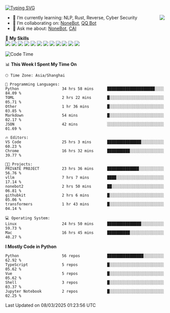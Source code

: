 [![Typing SVG](https://readme-typing-svg.herokuapp.com?size=25&duration=2500&color=8C43EA&vCenter=true&width=200&height=40&lines=Hi+there+%F0%9F%91%8B%F0%9F%8F%BB;I'm+yanyongyu)](https://git.io/typing-svg)

<a href="#">
  <img align="right" src="https://github-readme-stats.vercel.app/api?username=yanyongyu&count_private=true&show_icons=true&bg_color=15,f2f7fd,E0EAFC" />
</a>

- 🌱 I’m currently learning: NLP, Rust, Reverse, Cyber Security
- 👯 I’m collaborating on: [NoneBot](https://github.com/nonebot), [QQ Bot](https://github.com/Mrs4s/go-cqhttp)
- 💬 Ask me about: [NoneBot](https://github.com/nonebot), [CAI](https://github.com/cscs181/CAI)

🌟 **My Skills**  
![](https://img.shields.io/badge/-Python-3e74a2?style=flat-square&logo=Python&logoColor=fff)
![](https://img.shields.io/badge/-TypeScript-3178C6?style=flat-square&logo=TypeScript&logoColor=fff)
![](https://img.shields.io/badge/-Vue-4fc08d?style=flat-square&logo=Vue.js&logoColor=fff)
![](https://img.shields.io/badge/-React-2d98ce?style=flat-square&logo=React&logoColor=fff)
![](https://img.shields.io/badge/-FastAPI-009688?style=flat-square&logo=FastAPI&logoColor=fff)
![](https://img.shields.io/badge/-Linux-000000?style=flat-square&logo=Linux&logoColor=fff)
![](https://img.shields.io/badge/-Docker-2496ED?style=flat-square&logo=Docker&logoColor=fff)
![](https://img.shields.io/badge/-Kubernetes-326CE5?style=flat-square&logo=Kubernetes&logoColor=fff)
![](https://img.shields.io/badge/-GitHub%20Actions-2088FF?style=flat-square&logo=GitHubActions&logoColor=fff)
![](https://img.shields.io/badge/-PostgreSQL-4169E1?style=flat-square&logo=PostgreSQL&logoColor=fff)
![](https://img.shields.io/badge/-Redis-DC382D?style=flat-square&logo=Redis&logoColor=fff)
![](https://img.shields.io/badge/-MongoDB-47A248?style=flat-square&logo=MongoDB&logoColor=fff)

<!--START_SECTION:waka-->
![Code Time](http://img.shields.io/badge/Code%20Time-7%2C338%20hrs%2027%20mins-blue)

📊 **This Week I Spent My Time On** 

```text
🕑︎ Time Zone: Asia/Shanghai

💬 Programming Languages: 
Python                   34 hrs 58 mins      █████████████████████░░░░   84.09 % 
TOML                     2 hrs 22 mins       █░░░░░░░░░░░░░░░░░░░░░░░░   05.71 % 
Other                    1 hr 36 mins        █░░░░░░░░░░░░░░░░░░░░░░░░   03.85 % 
Markdown                 54 mins             █░░░░░░░░░░░░░░░░░░░░░░░░   02.17 % 
JSON                     42 mins             ░░░░░░░░░░░░░░░░░░░░░░░░░   01.69 % 

🔥 Editors: 
VS Code                  25 hrs 3 mins       ███████████████░░░░░░░░░░   60.23 % 
Chrome                   16 hrs 32 mins      ██████████░░░░░░░░░░░░░░░   39.77 % 

🐱‍💻 Projects: 
PRIVATE PROJECT          23 hrs 36 mins      ██████████████░░░░░░░░░░░   56.76 % 
vllm                     7 hrs 7 mins        ████░░░░░░░░░░░░░░░░░░░░░   17.14 % 
nonebot2                 2 hrs 50 mins       ██░░░░░░░░░░░░░░░░░░░░░░░   06.81 % 
githubkit                2 hrs 6 mins        █░░░░░░░░░░░░░░░░░░░░░░░░   05.06 % 
transformers             1 hr 43 mins        █░░░░░░░░░░░░░░░░░░░░░░░░   04.14 % 

💻 Operating System: 
Linux                    24 hrs 50 mins      ███████████████░░░░░░░░░░   59.73 % 
Mac                      16 hrs 45 mins      ██████████░░░░░░░░░░░░░░░   40.27 % 
```

**I Mostly Code in Python** 

```text
Python                   56 repos            ████████████████░░░░░░░░░   62.92 % 
TypeScript               5 repos             █░░░░░░░░░░░░░░░░░░░░░░░░   05.62 % 
Vue                      5 repos             █░░░░░░░░░░░░░░░░░░░░░░░░   05.62 % 
Shell                    3 repos             █░░░░░░░░░░░░░░░░░░░░░░░░   03.37 % 
Jupyter Notebook         2 repos             █░░░░░░░░░░░░░░░░░░░░░░░░   02.25 % 
```




 Last Updated on 08/03/2025 01:23:56 UTC
<!--END_SECTION:waka-->
